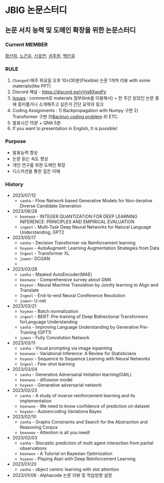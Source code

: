 # JBIG 논문스터디

## 논문 서치 능력 및 도메인 확장을 위한 논문스터디

### Current MEMBER
[황산하](https://github.com/hsh6449), [노건우](https://github.com/ro-ko), [신호연](https://github.com/hoyeon1234), 
[권주원](https://github.com/jwk1121), [백인걸]()

### RULE
1) `Changed!`매주 화요일 오후 10시30분(Flexible) 논문 1개씩 리뷰 with some materials(like PPT)
2) Discord 채널 - https://discord.gg/vVjq8XwqPz
3) [Issues](https://github.com/JBNU-JBIG/Paper-Review-Study/issues) : comment로 materials 첨부(link를 이용해서) + 한 주간 읽었던 논문 중에 흥미롭거나 소개해주고 싶은거 간단 요약과 링크
4) Coding Assignments : 1) Backpropagation with Numpy 구현 2) Transformer 구현 3)[Backjun coding problem](https://www.acmicpc.net/) 4) ETC.
5) 발표시간 15분 + QNA 5분
6) If you want to presentation in English, It is possible!

### Purpose
- 발표능력 향상
- 논문 읽는 속도 향상
- 개인 연구를 위한 도메인 확장
- 디스커션을 통한 깊은 이해

### History
- 2023/07/12
  - `sanha` - Flow Network based Generative Models for Non-iterative Diverse Candidate Generation
- 2023/06/28
  - `keonwoo` - INTEGER QUANTIZATION FOR DEEP LEARNING INFERENCE: PRINCIPLES AND EMPIRICAL EVALUATION
  - `ingeol` - Multi-Task Deep Neural Networks for Natural Language Understanding, GPT2
- 2023/05/17
  - `sanha` - Decision Transformer via Reinforcement learning
  - `hoyeon` - AutoAugment: Learning Augmentation Strategies from Data
  - `Ingeol` - Transformer XL
  - `juwon`- DCGAN
  - 
- 2023/03/28
  - `sanha` - Masked AutoEncoder(MAE)
  - `keonwoo` - Comprehensive survey about GNN
  - `hoyeon` - Neural Machine Translation by Jointly learning to Align and Translate
  - `Ingeol` - End-to-end Neural Coreference Resolution
  - `juwon`- U-net
- 2023/03/21
  - `hoyeon` - Batch normalization
  - `ingeol` - BERT: Pre-training of Deep Bidirectional Transformers forLanguage Understanding
  - `sanha` - Improving Language Understanding by Generative Pre-Training (GPT1)
  - `juwon` - Fully Convolution Network
- 2023/03/11
  - `sanha` - Visual prompting via image inpainting
  - `keonwoo` - Variational Inference: A Review for Statisticians
  - `hoyeon` - Sequence to Sequence Learning with Neural Networks
  - `Ingeol` - Few-shot learning
- 2023/03/04 
  - `sanha` - Generative Adversarial Imitation learning(GAIL)
  - `keonwoo` - difussion model
  - `hoyeon` - Genarative adversarial network
- 2023/02/23 
  - `sanha` - A study of inverse reinforcement learning and its implementation 
  - `keonwoo` - We need to know confidence of prediction on dataset
  - `hoyeon` - Autoencoding Variationa Bayes
- 2023/02/10
  - `sanha` - Graphs Constraints and Search for the Abstraction and Reasoning Corpus
  - `keonwoo` - Attention is all you need!
- 2023/02/03
  - `sanha` - Stocastic prediction of multi agent interaction from partial observations
  - `keonwoo` - A Tutorial on Bayesian Optimization
  - `hoyeon` - Playing Atari with Deep Reinforcement Learning
- 2023/01/20
  - `sanha` - object centric learning with slot attention
- 2023/01/06 : Alphacode 논문 리뷰 및 학습방향 설정
